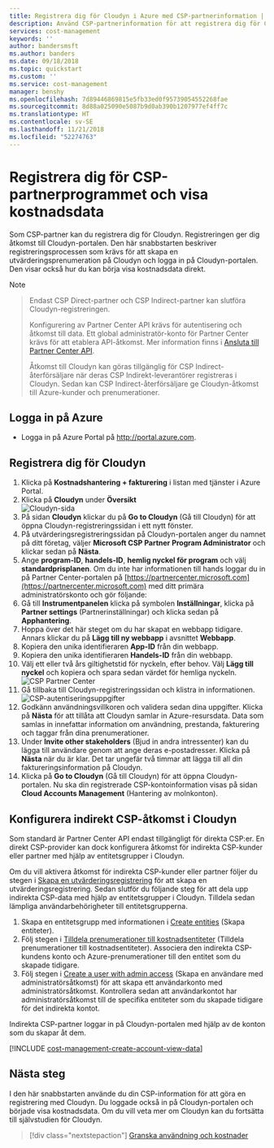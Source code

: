 ```yaml
---
title: Registrera dig för Cloudyn i Azure med CSP-partnerinformation | Microsoft Docs
description: Använd CSP-partnerinformation för att registrera dig för Cloudyn.
services: cost-management
keywords: ''
author: bandersmsft
ms.author: banders
ms.date: 09/18/2018
ms.topic: quickstart
ms.custom: ''
ms.service: cost-management
manager: benshy
ms.openlocfilehash: 7d89446869815e5fb33ed0f95739054552268fae
ms.sourcegitcommit: 8d88a025090e5087b9d0ab390b1207977ef4ff7c
ms.translationtype: HT
ms.contentlocale: sv-SE
ms.lasthandoff: 11/21/2018
ms.locfileid: "52274763"
---
```

# <a name="register-with-the-csp-partner-program-and-view-cost-data"></a>Registrera dig för CSP-partnerprogrammet och visa kostnadsdata

Som CSP-partner kan du registrera dig för Cloudyn. Registreringen ger dig åtkomst till Cloudyn-portalen. Den här snabbstarten beskriver registreringsprocessen som krävs för att skapa en utvärderingsprenumeration på Cloudyn och logga in på Cloudyn-portalen. Den visar också hur du kan börja visa kostnadsdata direkt.


>[!NOTE]

>Endast CSP Direct-partner och CSP Indirect-partner kan slutföra Cloudyn-registreringen.
>
>Konfigurering av Partner Center API krävs för autentisering och åtkomst till data. Ett global administratör-konto för Partner Center krävs för att etablera API-åtkomst.
Mer information finns i [Ansluta till Partner Center API](https://msdn.microsoft.com/library/partnercenter/mt709136.aspx).
>
>Åtkomst till Cloudyn kan göras tillgänglig för CSP Indirect-återförsäljare när deras CSP Indirekt-leverantörer registreras i Cloudyn. Sedan kan CSP Indirect-återförsäljare ge Cloudyn-åtkomst till Azure-kunder och prenumerationer.

## <a name="sign-in-to-azure"></a>Logga in på Azure

- Logga in på Azure Portal på http://portal.azure.com.

## <a name="register-with-cloudyn"></a>Registrera dig för Cloudyn

1. Klicka på **Kostnadshantering + fakturering** i listan med tjänster i Azure Portal.
2. Klicka på **Cloudyn** under **Översikt**  
    ![Cloudyn-sida](./media/quick-register-csp/cost-mgt-billing-service.png)
3. På sidan **Cloudyn** klickar du på **Go to Cloudyn** (Gå till Cloudyn) för att öppna Cloudyn-registreringssidan i ett nytt fönster.
4. På utvärderingsregistreringssidan på Cloudyn-portalen anger du namnet på ditt företag, väljer **Microsoft CSP Partner Program Administrator** och klickar sedan på **Nästa**.  
5. Ange **program-ID**, **handels-ID**, **hemlig nyckel för program** och välj **standardprisplanen**. Om du inte har informationen till hands loggar du in på Partner Center-portalen på  [https://partnercenter.microsoft.com](https://partnercenter.microsoft.com) med ditt primära administratörskonto och gör följande:
  1. Gå till **Instrumentpanelen** klicka på symbolen **Inställningar**, klicka på **Partner settings** (Partnerinställningar) och klicka sedan på **Apphantering**.
  2. Hoppa över det här steget om du har skapat en webbapp tidigare. Annars klickar du på **Lägg till ny webbapp** i avsnittet **Webbapp**.
  3. Kopiera den unika identifieraren **App-ID** från din webbapp.
  4. Kopiera den unika identifieraren **Handels-ID** från din webbapp.
  5. Välj ett eller två års giltighetstid för nyckeln, efter behov. Välj **Lägg till nyckel** och kopiera och spara sedan värdet för hemliga nyckeln.  
    ![CSP Partner Center](./media/quick-register-csp/csp-partner-center.png)
  6. Gå tillbaka till Cloudyn-registreringssidan och klistra in informationen.  
      ![CSP-autentiseringsuppgifter](./media/quick-register-csp/csp-reg.png)
6. Godkänn användningsvillkoren och validera sedan dina uppgifter. Klicka på **Nästa** för att tillåta att Cloudyn samlar in Azure-resursdata. Data som samlas in innefattar information om användning, prestanda, fakturering och taggar från dina prenumerationer.  
7. Under **Invite other stakeholders** (Bjud in andra intressenter) kan du lägga till användare genom att ange deras e-postadresser. Klicka på **Nästa** när du är klar. Det tar ungefär två timmar att lägga till all din faktureringsinformation på Cloudyn.
8. Klicka på **Go to Cloudyn** (Gå till Cloudyn) för att öppna Cloudyn-portalen. Nu ska din registrerade CSP-kontoinformation visas på sidan **Cloud Accounts Management** (Hantering av molnkonton).

## <a name="configure-indirect-csp-access-in-cloudyn"></a>Konfigurera indirekt CSP-åtkomst i Cloudyn

Som standard är Partner Center API endast tillgängligt för direkta CSP:er. En direkt CSP-provider kan dock konfigurera åtkomst för indirekta CSP-kunder eller partner med hjälp av entitetsgrupper i Cloudyn.

Om du vill aktivera åtkomst för indirekta CSP-kunder eller partner följer du stegen i [Skapa en utvärderingsregistrering](#create-a-trial-registration) för att skapa en utvärderingsregistrering. Sedan slutför du följande steg för att dela upp indirekta CSP-data med hjälp av entitetsgrupper i Cloudyn. Tilldela sedan lämpliga användarbehörigheter till entitetsgrupperna.

1. Skapa en entitetsgrupp med informationen i [Create entities](tutorial-user-access.md#create-and-manage-entities) (Skapa entiteter).
2. Följ stegen i [Tilldela prenumerationer till kostnadsentiteter](https://support.cloudyn.com/hc/articles/115005139425-Video-Assigning-subscriptions-to-Cost-Entities) (Tilldela prenumerationer till kostnadsentiteter). Associera den indirekta CSP-kundens konto och Azure-prenumerationer till den entitet som du skapade tidigare.
3. Följ stegen i [Create a user with admin access](tutorial-user-access.md#create-a-user-with-admin-access) (Skapa en användare med administratörsåtkomst) för att skapa ett användarkonto med administratörsåtkomst. Kontrollera sedan att användarkontot har administratörsåtkomst till de specifika entiteter som du skapade tidigare för det indirekta kontot.

Indirekta CSP-partner loggar in på Cloudyn-portalen med hjälp av de konton som du skapar åt dem.


[!INCLUDE [cost-management-create-account-view-data](../../includes/cost-management-create-account-view-data.md)]

## <a name="next-steps"></a>Nästa steg

I den här snabbstarten använde du din CSP-information för att göra en registrering med Cloudyn. Du loggade också in på Cloudyn-portalen och började visa kostnadsdata. Om du vill veta mer om Cloudyn kan du fortsätta till självstudien för Cloudyn.

> [!div class="nextstepaction"]
> [Granska användning och kostnader](./tutorial-review-usage.md)
